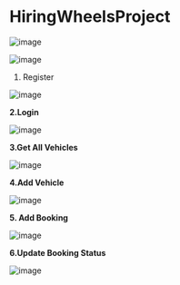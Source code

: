 # HiringWheelsProject

![image](https://user-images.githubusercontent.com/67010484/199567333-2e4c7abf-c179-47dd-94ed-572b80c2df73.png)


![image](https://user-images.githubusercontent.com/67010484/199566462-9504c9ca-2b3f-45dc-9df9-88b3bc3739e8.png)

1. Register

![image](https://user-images.githubusercontent.com/67010484/199567725-e495d771-b643-4160-a705-73efc7c29048.png)

**2.Login**

![image](https://user-images.githubusercontent.com/67010484/199566556-bc2c9aba-9e7e-48c4-ba6b-c829b596ab45.png)

**3.Get All Vehicles**

![image](https://user-images.githubusercontent.com/67010484/199567850-6c59d380-d82e-465f-a705-5d9fb4811643.png)

**4.Add Vehicle**

![image](https://user-images.githubusercontent.com/67010484/199566806-8e9812d6-51d8-4e98-b962-30b8739b560d.png)

**5. Add Booking**

![image](https://user-images.githubusercontent.com/67010484/199566959-be07a8db-73b4-490e-b2b3-b17191eca606.png)

**6.Update Booking Status**

![image](https://user-images.githubusercontent.com/67010484/199566884-8c59efed-23cd-4055-b5f4-90963747b71e.png)






